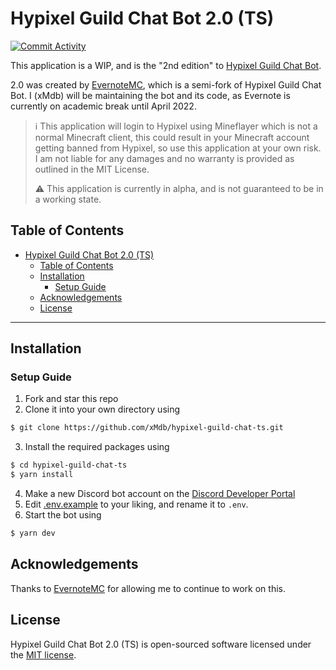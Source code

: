 # Hypixel Guild Chat Bot 2.0 (TS)

[![Commit Activity](https://img.shields.io/github/commit-activity/w/xMdb/hypixel-guild-chat-ts)](https://github.com/xMdb/hypixel-guild-chat-ts/commits/main/)

This application is a WIP, and is the "2nd edition" to [Hypixel Guild Chat Bot](https://github.com/xMdb/hypixel-guild-chat-bot).

2.0 was created by [EvernoteMC](https://github.com/EvernoteMC), which is a semi-fork of Hypixel Guild Chat Bot. I (xMdb) will be maintaining the bot and its code, as Evernote is currently on academic break until April 2022.

> ℹ️ This application will login to Hypixel using Mineflayer which is not a normal Minecraft client, this could result in your Minecraft account getting banned from Hypixel, so use this application at your own risk. I am not liable for any damages and no warranty is provided as outlined in the MIT License.
>
> ⚠️ This application is currently in alpha, and is not guaranteed to be in a working state.

## Table of Contents

- [Hypixel Guild Chat Bot 2.0 (TS)](#hypixel-guild-chat-bot-20-ts)
  - [Table of Contents](#table-of-contents)
  - [Installation](#installation)
    - [Setup Guide](#setup-guide)
  - [Acknowledgements](#acknowledgements)
  - [License](#license)

<hr>

## Installation

### Setup Guide

1. Fork and star this repo
2. Clone it into your own directory using 
```bash
$ git clone https://github.com/xMdb/hypixel-guild-chat-ts.git
```
3. Install the required packages using 
```bash
$ cd hypixel-guild-chat-ts
$ yarn install
```
4. Make a new Discord bot account on the [Discord Developer Portal](https://discord.com/developers/applications)
5. Edit [.env.example](https://github.com/xMdb/hypixel-guild-chat-ts/blob/main/.env.example) to your liking, and rename it to `.env`.
6. Start the bot using
```bash
$ yarn dev
```

## Acknowledgements

Thanks to [EvernoteMC](https://github.com/EvernoteMC) for allowing me to continue to work on this.

## License

Hypixel Guild Chat Bot 2.0 (TS) is open-sourced software licensed under the [MIT license](https://choosealicense.com/licenses/mit/).
